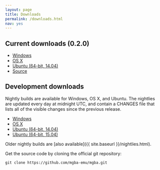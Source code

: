 ```yaml
---
layout: page
title: Downloads
permalink: /downloads.html
nav: yes
---
```


Current downloads (0.2.0)
-------------------------

* [Windows](https://s3.amazonaws.com/mgba/mGBA-0.2.0-win32.7z)
* [OS X](https://s3.amazonaws.com/mgba/mGBA-0.2.0-osx.tar.xz)
* [Ubuntu (64-bit, 14.04)](https://s3.amazonaws.com/mgba/mGBA-0.2.0-ubuntu64-trusty.tar.gz)
* [Source](https://github.com/mgba-emu/mgba/archive/0.2.0.tar.gz)

Development downloads
---------------------

Nightly builds are available for Windows, OS X, and Ubuntu. The nightlies are updated every day at midnight UTC, and contain a CHANGES file that lists all of the visible changes since the previous release.

* [Windows](https://s3.amazonaws.com/mgba/mGBA-nightly-latest-win32.7z)
* [OS X](https://s3.amazonaws.com/mgba/mGBA-nightly-latest-osx.tar.xz)
* [Ubuntu (64-bit, 14.04)](https://s3.amazonaws.com/mgba/mGBA-nightly-latest-ubuntu64-trusty.tar.xz)
* [Ubuntu (64-bit, 15.04)](https://s3.amazonaws.com/mgba/mGBA-nightly-latest-ubuntu64-vivid.tar.xz)

Older nightly builds are [also available]({{ site.baseurl }}/nightlies.html).

Get the source code by cloning the official git repository:

    git clone https://github.com/mgba-emu/mgba.git
